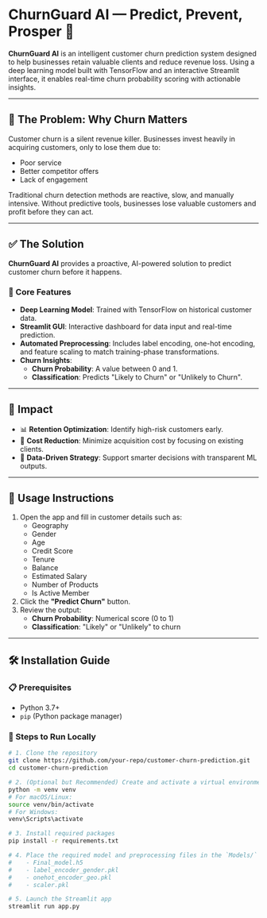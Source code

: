 # ChurnGuard AI — Predict, Prevent, Prosper 🚀

**ChurnGuard AI** is an intelligent customer churn prediction system designed to help businesses retain valuable clients and reduce revenue loss. Using a deep learning model built with TensorFlow and an interactive Streamlit interface, it enables real-time churn probability scoring with actionable insights.

---

## 🧠 The Problem: Why Churn Matters

Customer churn is a silent revenue killer. Businesses invest heavily in acquiring customers, only to lose them due to:
- Poor service
- Better competitor offers
- Lack of engagement

Traditional churn detection methods are reactive, slow, and manually intensive. Without predictive tools, businesses lose valuable customers and profit before they can act.

---

## ✅ The Solution

**ChurnGuard AI** provides a proactive, AI-powered solution to predict customer churn before it happens.

### 🔧 Core Features
- **Deep Learning Model**: Trained with TensorFlow on historical customer data.
- **Streamlit GUI**: Interactive dashboard for data input and real-time prediction.
- **Automated Preprocessing**: Includes label encoding, one-hot encoding, and feature scaling to match training-phase transformations.
- **Churn Insights**:
  - **Churn Probability**: A value between 0 and 1.
  - **Classification**: Predicts "Likely to Churn" or "Unlikely to Churn".

---

## 🎯 Impact

- 📊 **Retention Optimization**: Identify high-risk customers early.
- 💸 **Cost Reduction**: Minimize acquisition cost by focusing on existing clients.
- 🧩 **Data-Driven Strategy**: Support smarter decisions with transparent ML outputs.

---

## 🧪 Usage Instructions

1. Open the app and fill in customer details such as:
   - Geography
   - Gender
   - Age
   - Credit Score
   - Tenure
   - Balance
   - Estimated Salary
   - Number of Products
   - Is Active Member
2. Click the **"Predict Churn"** button.
3. Review the output:
   - **Churn Probability**: Numerical score (0 to 1)
   - **Classification**: "Likely" or "Unlikely" to churn

---

## 🛠️ Installation Guide

### 📋 Prerequisites
- Python 3.7+
- `pip` (Python package manager)

### 🚀 Steps to Run Locally

```bash
# 1. Clone the repository
git clone https://github.com/your-repo/customer-churn-prediction.git
cd customer-churn-prediction

# 2. (Optional but Recommended) Create and activate a virtual environment
python -m venv venv
# For macOS/Linux:
source venv/bin/activate
# For Windows:
venv\Scripts\activate

# 3. Install required packages
pip install -r requirements.txt

# 4. Place the required model and preprocessing files in the `Models/` directory:
#    - Final_model.h5
#    - label_encoder_gender.pkl
#    - onehot_encoder_geo.pkl
#    - scaler.pkl

# 5. Launch the Streamlit app
streamlit run app.py
